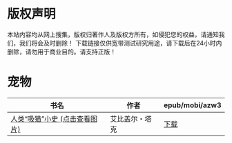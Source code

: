 # 版权声明

本站内容均从网上搜集，版权归著作人及版权方所有，如侵犯您的权益，请通知我们，我们将会及时删除！ 下载链接仅供宽带测试研究用途，请下载后在24小时内删除，请勿用于商业目的。请支持正版！

# 宠物

| 书名 | 作者 | epub/mobi/azw3 |
| --- | --- | --- |
| [人类“吸猫”小史 (点击查看图片)](https://www.dushupai.com/attachment/2024/06/05/3288a12b3aaea9ed.jpg) | 艾比盖尔・塔克 | [下载](https://url89.ctfile.com/f/31084289-1357027183-6dbd40?p=8866) |
